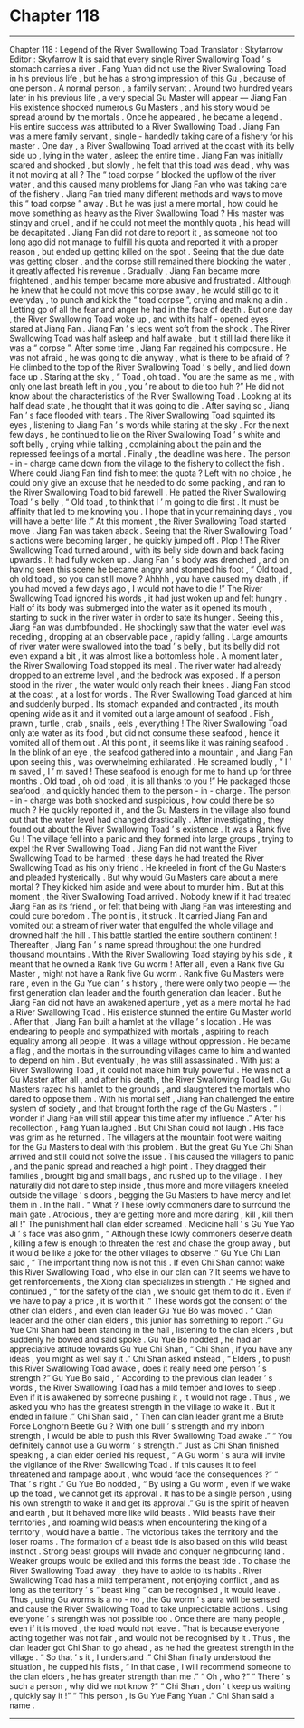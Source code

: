 
# Chapter 118


---

Chapter 118 : Legend of the River Swallowing Toad
Translator :
Skyfarrow
Editor :
Skyfarrow
It is said that every single River Swallowing Toad ’ s stomach carries a river .
Fang Yuan did not use the River Swallowing Toad in his previous life , but he has a strong impression of this Gu , because of one person .
A normal person , a family servant .
Around two hundred years later in his previous life , a very special Gu Master will appear — Jiang Fan .
His existence shocked numerous Gu Masters , and his story would be spread around by the mortals .
Once he appeared , he became a legend .
His entire success was attributed to a River Swallowing Toad .
Jiang Fan was a mere family servant , single - handedly taking care of a fishery for his master . One day , a River Swallowing Toad arrived at the coast with its belly side up , lying in the water , asleep the entire time .
Jiang Fan was initially scared and shocked , but slowly , he felt that this toad was dead , why was it not moving at all ?
The “ toad corpse ” blocked the upflow of the river water , and this caused many problems for Jiang Fan who was taking care of the fishery .
Jiang Fan tried many different methods and ways to move this “ toad corpse ” away . But he was just a mere mortal , how could he move something as heavy as the River Swallowing Toad ?
His master was stingy and cruel , and if he could not meet the monthly quota , his head will be decapitated . Jiang Fan did not dare to report it , as someone not too long ago did not manage to fulfill his quota and reported it with a proper reason , but ended up getting killed on the spot .
Seeing that the due date was getting closer , and the corpse still remained there blocking the water , it greatly affected his revenue . Gradually , Jiang Fan became more frightened , and his temper became more abusive and frustrated .
Although he knew that he could not move this corpse away , he would still go to it everyday , to punch and kick the “ toad corpse ”, crying and making a din . Letting go of all the fear and anger he had in the face of death .
But one day , the River Swallowing Toad woke up , and with its half - opened eyes , stared at Jiang Fan .
Jiang Fan ’ s legs went soft from the shock .
The River Swallowing Toad was half asleep and half awake , but it still laid there like it was a “ corpse ”. After some time , Jiang Fan regained his composure .
He was not afraid , he was going to die anyway , what is there to be afraid of ?
He climbed to the top of the River Swallowing Toad ’ s belly , and lied down face up . Staring at the sky , “ Toad , oh toad . You are the same as me , with only one last breath left in you , you ’ re about to die too huh ?”
He did not know about the characteristics of the River Swallowing Toad . Looking at its half dead state , he thought that it was going to die . After saying so , Jiang Fan ’ s face flooded with tears .
The River Swallowing Toad squinted its eyes , listening to Jiang Fan ’ s words while staring at the sky .
For the next few days , he continued to lie on the River Swallowing Toad ’ s white and soft belly , crying while talking , complaining about the pain and the repressed feelings of a mortal .
Finally , the deadline was here . The person - in - charge came down from the village to the fishery to collect the fish .
Where could Jiang Fan find fish to meet the quota ? Left with no choice , he could only give an excuse that he needed to do some packing , and ran to the River Swallowing Toad to bid farewell .
He patted the River Swallowing Toad ’ s belly , “ Old toad , to think that I ’ m going to die first . It must be affinity that led to me knowing you . I hope that in your remaining days , you will have a better life .”
At this moment , the River Swallowing Toad started move .
Jiang Fan was taken aback . Seeing that the River Swallowing Toad ’ s actions were becoming larger , he quickly jumped off .
Plop !
The River Swallowing Toad turned around , with its belly side down and back facing upwards . It had fully woken up .
Jiang Fan ’ s body was drenched , and on having seen this scene he became angry and stomped his foot , “ Old toad , oh old toad , so you can still move ? Ahhhh , you have caused my death , if you had moved a few days ago , I would not have to die !”
The River Swallowing Toad ignored his words , it had just woken up and felt hungry .
Half of its body was submerged into the water as it opened its mouth , starting to suck in the river water in order to sate its hunger .
Seeing this , Jiang Fan was dumbfounded . He shockingly saw that the water level was receding , dropping at an observable pace , rapidly falling .
Large amounts of river water were swallowed into the toad ’ s belly , but its belly did not even expand a bit , it was almost like a bottomless hole .
A moment later , the River Swallowing Toad stopped its meal . The river water had already dropped to an extreme level , and the bedrock was exposed . If a person stood in the river , the water would only reach their knees .
Jiang Fan stood at the coast , at a lost for words .
The River Swallowing Toad glanced at him and suddenly burped . Its stomach expanded and contracted , its mouth opening wide as it and it vomited out a large amount of seafood .
Fish , prawn , turtle , crab , snails , eels , everything !
The River Swallowing Toad only ate water as its food , but did not consume these seafood , hence it vomited all of them out .
At this point , it seems like it was raining seafood .
In the blink of an eye , the seafood gathered into a mountain , and Jiang Fan upon seeing this , was overwhelming exhilarated . He screamed loudly , “ I ’ m saved , I ’ m saved ! These seafood is enough for me to hand up for three months . Old toad , oh old toad , it is all thanks to you !”
He packaged those seafood , and quickly handed them to the person - in - charge .
The person - in - charge was both shocked and suspicious , how could there be so much ? He quickly reported it , and the Gu Masters in the village also found out that the water level had changed drastically .
After investigating , they found out about the River Swallowing Toad ’ s existence .
It was a Rank five Gu !
The village fell into a panic and they formed into large groups , trying to expel the River Swallowing Toad .
Jiang Fan did not want the River Swallowing Toad to be harmed ; these days he had treated the River Swallowing Toad as his only friend .
He kneeled in front of the Gu Masters and pleaded hysterically . But why would Gu Masters care about a mere mortal ? They kicked him aside and were about to murder him .
But at this moment , the River Swallowing Toad arrived .
Nobody knew if it had treated Jiang Fan as its friend , or felt that being with Jiang Fan was interesting and could cure boredom .
The point is , it struck .
It carried Jiang Fan and vomited out a stream of river water that engulfed the whole village and drowned half the hill .
This battle startled the entire southern continent !
Thereafter , Jiang Fan ’ s name spread throughout the one hundred thousand mountains . With the River Swallowing Toad staying by his side , it meant that he owned a Rank five Gu worm !
After all , even a Rank five Gu Master , might not have a Rank five Gu worm .
Rank five Gu Masters were rare , even in the Gu Yue clan ’ s history , there were only two people — the first generation clan leader and the fourth generation clan leader .
But he Jiang Fan did not have an awakened aperture , yet as a mere mortal he had a River Swallowing Toad .
His existence stunned the entire Gu Master world .
After that , Jiang Fan built a hamlet at the village ’ s location . He was endearing to people and sympathized with mortals , aspiring to reach equality among all people . It was a village without oppression .
He became a flag , and the mortals in the surrounding villages came to him and wanted to depend on him .
But eventually , he was still assassinated .
With just a River Swallowing Toad , it could not make him truly powerful . He was not a Gu Master after all , and after his death , the River Swallowing Toad left .
Gu Masters razed his hamlet to the grounds , and slaughtered the mortals who dared to oppose them .
With his mortal self , Jiang Fan challenged the entire system of society , and that brought forth the rage of the Gu Masters .
“ I wonder if Jiang Fan will still appear this time after my influence .” After his recollection , Fang Yuan laughed .
But Chi Shan could not laugh .
His face was grim as he returned .
The villagers at the mountain foot were waiting for the Gu Masters to deal with this problem .
But the great Gu Yue Chi Shan arrived and still could not solve the issue . This caused the villagers to panic , and the panic spread and reached a high point .
They dragged their families , brought big and small bags , and rushed up to the village . They naturally did not dare to step inside , thus more and more villagers kneeled outside the village ’ s doors , begging the Gu Masters to have mercy and let them in .
In the hall .
“ What ? These lowly commoners dare to surround the main gate . Atrocious , they are getting more and more daring , kill , kill them all !” The punishment hall clan elder screamed .
Medicine hall ’ s Gu Yue Yao Ji ’ s face was also grim , “ Although these lowly commoners deserve death , killing a few is enough to threaten the rest and chase the group away , but it would be like a joke for the other villages to observe .”
Gu Yue Chi Lian said , “ The important thing now is not this . If even Chi Shan cannot wake this River Swallowing Toad , who else in our clan can ? It seems we have to get reinforcements , the Xiong clan specializes in strength .” He sighed and continued , “ for the safety of the clan , we should get them to do it . Even if we have to pay a price , it is worth it .”
These words got the consent of the other clan elders , and even clan leader Gu Yue Bo was moved .
“ Clan leader and the other clan elders , this junior has something to report .” Gu Yue Chi Shan had been standing in the hall , listening to the clan elders , but suddenly he bowed and said spoke .
Gu Yue Bo nodded , he had an appreciative attitude towards Gu Yue Chi Shan , “ Chi Shan , if you have any ideas , you might as well say it .”
Chi Shan asked instead , “ Elders , to push this River Swallowing Toad awake , does it really need one person ’ s strength ?”
Gu Yue Bo said , “ According to the previous clan leader ’ s words , the River Swallowing Toad has a mild temper and loves to sleep . Even if it is awakened by someone pushing it , it would not rage . Thus , we asked you who has the greatest strength in the village to wake it . But it ended in failure .”
Chi Shan said , “ Then can clan leader grant me a Brute Force Longhorn Beetle Gu ? With one bull ’ s strength and my inborn strength , I would be able to push this River Swallowing Toad awake .”
“ You definitely cannot use a Gu worm ’ s strength .” Just as Chi Shan finished speaking , a clan elder denied his request , “ A Gu worm ’ s aura will invite the vigilance of the River Swallowing Toad . If this causes it to feel threatened and rampage about , who would face the consequences ?”
“ That ’ s right .” Gu Yue Bo nodded , “ By using a Gu worm , even if we wake up the toad , we cannot get its approval . It has to be a single person , using his own strength to wake it and get its approval .”
Gu is the spirit of heaven and earth , but it behaved more like wild beasts . Wild beasts have their territories , and roaming wild beasts when encountering the king of a territory , would have a battle . The victorious takes the territory and the loser roams .
The formation of a beast tide is also based on this wild beast instinct . Strong beast groups will invade and conquer neighbouring land . Weaker groups would be exiled and this forms the beast tide .
To chase the River Swallowing Toad away , they have to abide to its habits .
River Swallowing Toad has a mild temperament , not enjoying conflict , and as long as the territory ’ s “ beast king ” can be recognised , it would leave .
Thus , using Gu worms is a no - no , the Gu worm ’ s aura will be sensed and cause the River Swallowing Toad to take unpredictable actions . Using everyone ’ s strength was not possible too . Once there are many people , even if it is moved , the toad would not leave .
That is because everyone acting together was not fair , and would not be recognised by it .
Thus , the clan leader got Chi Shan to go ahead , as he had the greatest strength in the village .
“ So that ’ s it , I understand .” Chi Shan finally understood the situation , he cupped his fists , “ In that case , I will recommend someone to the clan elders , he has greater strength than me .”
“ Oh , who ?”
“ There ’ s such a person , why did we not know ?”
“ Chi Shan , don ’ t keep us waiting , quickly say it !”
“ This person , is Gu Yue Fang Yuan .” Chi Shan said a name .

---

